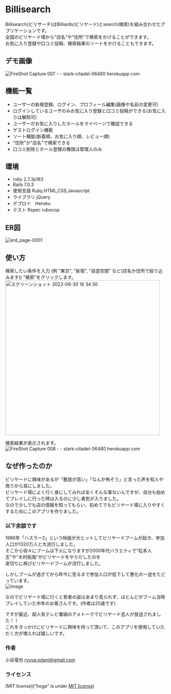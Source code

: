 # Billisearch

Billisearch(ビリサーチ)はBilliards(ビリヤード)とsearch(検索)を組み合わせたアプリケーションです。  
全国のビリヤード場から"店名"や"住所"で検索をかけることができます。  
お気に入り登録や口コミ投稿、検索結果のソートをかけることもできます。

## デモ画像

![FireShot Capture 007 -  - stark-citadel-06480 herokuapp com](https://user-images.githubusercontent.com/101167727/176616282-31f40b60-bf46-4b2c-8abc-617d854a303d.png)


## 機能一覧

* ユーザーの新規登録、ログイン、プロフィール編集(画像や名前の変更可)
* ログインしているユーザのみお気に入り登録と口コミ投稿ができる(お気に入りは解除可)
* ユーザーがお気に入りしたホールをマイページで確認できる
* ゲストログイン機能
* ソート機能(新着順、お気に入り順、レビュー順)
* "住所"か"店名"で検索できる
* 口コミ削除とホール登録の権限は管理人のみ

## 環境
* ruby 2.7.3p183
* Rails 7.0.3
* 使用言語 Ruby,HTML,CSS,Javascript
* ライブラリ jQuery
* デプロイ　Heroku
* テスト Rspec rubocop

## ER図
![erd_page-0001](https://user-images.githubusercontent.com/101167727/176635974-ed7f528b-cf1b-42af-b0d7-89d126fa90e4.jpg)

## 使い方

検索したい条件を入力 (例 "東京", "新宿", "自遊空間" など(店名か住所で絞り込みます))
"検索"をクリックします。
<img width="485" alt="スクリーンショット 2022-06-30 16 34 50" src="https://user-images.githubusercontent.com/101167727/176619984-137f35ae-1246-4c53-8370-df80e6340420.png">

検索結果が表示されます。
![FireShot Capture 008 -  - stark-citadel-06480 herokuapp com](https://user-images.githubusercontent.com/101167727/176621767-79ea6cc3-ed85-4b12-b2c2-88c0b39d2673.png)

## なぜ作ったのか
ビリヤードに興味があるが「敷居が高い」「なんか怖そう」と言った声を知人や周りから耳にしました。  
ビリヤード場によく行く身にしてみれば全くそんな事ないんですが、自分も始めてプレイしに行った時は入るのに少し勇気が入りました。  
なので少しでも店の情報を知ってもらい、初めてでもビリヤード場に入りやすくするためにこのアプリを作りました。  

### 以下余談です
1986年「ハスラー2」という映画が大ヒットしてビリヤードブームが起き、参加人口が1320万人と大流行しました。  
そこから徐々にブームは下火になりますが2000年代バラエティで"松本人志"や"木村拓哉"がビリヤードをやりだしたのを  
皮切りに再びビリヤードブームが流行しました。  

しかしブームが過ぎてから昨今に至るまで参加人口が低下して悪化の一途をたどっています。  
![image](https://user-images.githubusercontent.com/101167727/176628317-84020c72-181a-4872-b86d-3c95f012d127.jpg)

なのでビリヤード場に行くと若者の姿はあまり見られず、ほとんどがブーム当時プレイしていた中年のお客さんです。(作者は25歳です)  

ですが最近、超人気テレビ番組のアメトークでビリヤード芸人が放送されました！！  
これをきっかけにビリヤードに興味を持って頂いて、このアプリを使用していただく方が増えれば嬉しいです。  

 ### 作者
 小谷竜也
 ryuya.odani@gmail.com

### ライセンス
[MIT license]("hoge" is under [MIT license](https://en.wikipedia.org/wiki/MIT_License))

